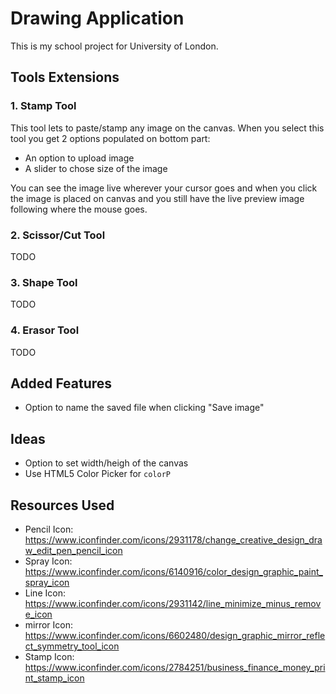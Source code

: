 # Drawing Application
This is my school project for University of London.

## Tools Extensions
### 1. Stamp Tool
This tool lets to paste/stamp any image on the canvas. When you select this tool you get 2 options populated on bottom part:
 - An option to upload image
 - A slider to chose size of the image

You can see the image live wherever your cursor goes and when you click the image is placed on canvas and you still have the live preview image following where the mouse goes.

### 2. Scissor/Cut Tool
TODO

### 3. Shape Tool
TODO

### 4. Erasor Tool
TODO


## Added Features
 - Option to name the saved file when clicking "Save image"

## Ideas
 - Option to set width/heigh of the canvas
 - Use HTML5 Color Picker for `colorP`



## Resources Used
 - Pencil Icon: https://www.iconfinder.com/icons/2931178/change_creative_design_draw_edit_pen_pencil_icon
 - Spray Icon: https://www.iconfinder.com/icons/6140916/color_design_graphic_paint_spray_icon
 - Line Icon: https://www.iconfinder.com/icons/2931142/line_minimize_minus_remove_icon
 - mirror Icon: https://www.iconfinder.com/icons/6602480/design_graphic_mirror_reflect_symmetry_tool_icon
 - Stamp Icon: https://www.iconfinder.com/icons/2784251/business_finance_money_print_stamp_icon